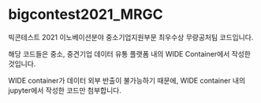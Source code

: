 # bigcontest2021_MRGC
빅콘테스트 2021 이노베이션분야 중소기업지원부문 최우수상 무량공처팀 코드입니다.

해당 코드들은 중소, 중견기업 데이터 유통 플랫폼 내의 WIDE Container에서 작성한 것입니다.

WIDE container가 데이터 외부 반출이 불가능하기 때문에, WIDE container 내의 jupyter에서 작성한 코드만 첨부합니다.
